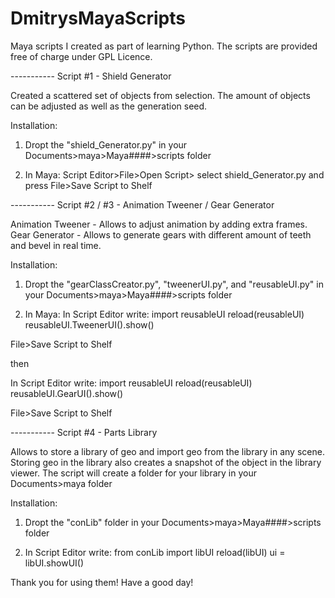 # DmitrysMayaScripts
Maya scripts I created as part of learning Python. The scripts are provided free of charge under GPL Licence.


----------- Script #1 - Shield Generator

Created a scattered set of objects from selection. The amount of objects can be adjusted as well as the generation seed.

Installation:

1) Dropt the "shield_Generator.py" in your Documents>maya>Maya####>scripts folder

2) In Maya:
  Script Editor>File>Open Script> select shield_Generator.py and press File>Save Script to Shelf
  
----------- Script #2 / #3 - Animation Tweener / Gear Generator

Animation Tweener - Allows to adjust animation by adding extra frames.
Gear Generator - Allows to generate gears with different amount of teeth and bevel in real time.

Installation:

1) Dropt the "gearClassCreator.py", "tweenerUI.py", and "reusableUI.py" in your Documents>maya>Maya####>scripts folder

2) In Maya:
  In Script Editor write:
          import reusableUI
          reload(reusableUI)
          reusableUI.TweenerUI().show()
          
File>Save Script to Shelf

then

In Script Editor write:
          import reusableUI
          reload(reusableUI)
          reusableUI.GearUI().show()
          
File>Save Script to Shelf

----------- Script #4 - Parts Library

Allows to store a library of geo and import geo from the library in any scene.
Storing geo in the library also creates a snapshot of the object in the library viewer.
The script will create a folder for your library in your Documents>maya folder

Installation:

1) Dropt the "conLib" folder in your Documents>maya>Maya####>scripts folder

2) In Script Editor write:
              from conLib import libUI
              reload(libUI)
              ui = libUI.showUI()
              
              
Thank you for using them! Have a good day!


